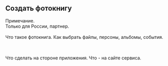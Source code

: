 ## Создать фотокнигу

Примечание.
<br>Только для России, партнер.
<br><br>
Что такое фотокнига. Как выбрать файлы, персоны, альбомы, события.

<br><br>
Что сделать на стороне приложения. Что - на сайте сервиса.